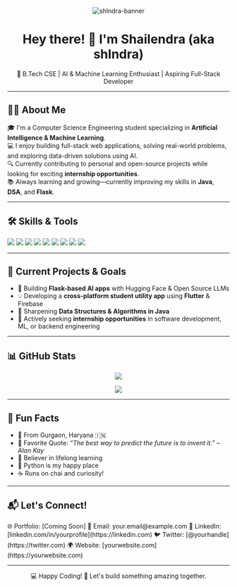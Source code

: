 <!-- Banner -->
<p align="center">
  <img src="https://via.placeholder.com/1200x300.png?text=Welcome+to+Shlndra's+GitHub+Profile" alt="shlndra-banner" />
</p>

<h1 align="center">Hey there! 👋 I'm Shailendra (aka shlndra)</h1>

<p align="center">
  🚀 B.Tech CSE | AI & Machine Learning Enthusiast | Aspiring Full-Stack Developer
</p>

---

## 👨‍💻 About Me

🎓 I'm a Computer Science Engineering student specializing in **Artificial Intelligence & Machine Learning**.  
💻 I enjoy building full-stack web applications, solving real-world problems, and exploring data-driven solutions using AI.  
🔍 Currently contributing to personal and open-source projects while looking for exciting **internship opportunities**.  
📚 Always learning and growing—currently improving my skills in **Java**, **DSA**, and **Flask**.

---

## 🛠️ Skills & Tools

<p>
  <img src="https://img.shields.io/badge/Python-3776AB?style=for-the-badge&logo=python&logoColor=white" />
  <img src="https://img.shields.io/badge/Flask-000000?style=for-the-badge&logo=flask&logoColor=white" />
  <img src="https://img.shields.io/badge/Java-007396?style=for-the-badge&logo=java&logoColor=white" />
  <img src="https://img.shields.io/badge/DSA-Important-yellow?style=for-the-badge" />
  <img src="https://img.shields.io/badge/MySQL-4479A1?style=for-the-badge&logo=mysql&logoColor=white" />
  <img src="https://img.shields.io/badge/HTML5-E34F26?style=for-the-badge&logo=html5&logoColor=white" />
  <img src="https://img.shields.io/badge/CSS3-1572B6?style=for-the-badge&logo=css3&logoColor=white" />
  <img src="https://img.shields.io/badge/JavaScript-F7DF1E?style=for-the-badge&logo=javascript&logoColor=black" />
  <img src="https://img.shields.io/badge/Node.js-339933?style=for-the-badge&logo=nodedotjs&logoColor=white" />
</p>

---

## 🚧 Current Projects & Goals

- 🔧 Building **Flask-based AI apps** with Hugging Face & Open Source LLMs
- 💡 Developing a **cross-platform student utility app** using **Flutter** & Firebase
- 📘 Sharpening **Data Structures & Algorithms in Java**
- 🤝 Actively seeking **internship opportunities** in software development, ML, or backend engineering

---

## 📊 GitHub Stats

<p align="center">
  <img src="https://github-readme-streak-stats.herokuapp.com/?user=shlndra&theme=radical" />
</p>

<p align="center">
  <img src="https://github-readme-stats.vercel.app/api/top-langs/?username=shlndra&layout=compact&theme=tokyonight" />
</p>

---

## 🎯 Fun Facts

- 📍 From Gurgaon, Haryana 🇮🇳
- 📖 Favorite Quote: *“The best way to predict the future is to invent it.” – Alan Kay*
- 🧠 Believer in lifelong learning
- 🐍 Python is my happy place
- ☕ Runs on chai and curiosity!

---

## 📬 Let's Connect!

<p>
  🌐 Portfolio: [Coming Soon]  
  📧 Email: your.email@example.com  
  💼 LinkedIn: [linkedin.com/in/yourprofile](https://linkedin.com)  
  🐦 Twitter: [@yourhandle](https://twitter.com)  
  🌍 Website: [yourwebsite.com](https://yourwebsite.com)
</p>

---

<p align="center">
  💻 Happy Coding! 🚀 Let's build something amazing together.
</p>
